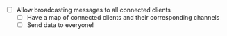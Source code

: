 - [ ] Allow broadcasting messages to all connected clients
  - [ ] Have a map of connected clients and their corresponding channels
  - [ ] Send data to everyone!
